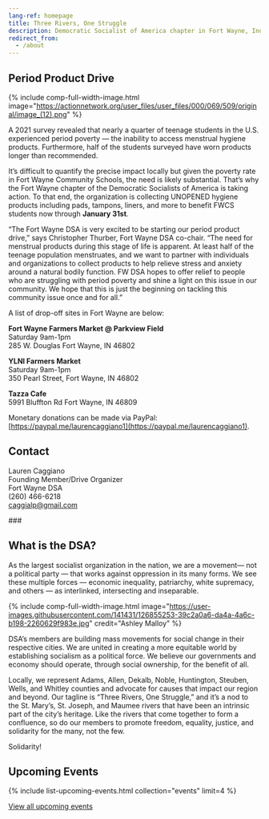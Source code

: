 ```yaml
---
lang-ref: homepage
title: Three Rivers, One Struggle
description: Democratic Socialist of America chapter in Fort Wayne, Indiana and surrounding areas.
redirect_from:
  - /about
---
```


## Period Product Drive

{% include comp-full-width-image.html image="https://actionnetwork.org/user_files/user_files/000/069/509/original/image_(12).png" %}

A 2021 survey revealed that nearly a quarter of teenage students in the U.S. 
experienced period poverty — the inability to access menstrual hygiene products. 
Furthermore, half of the students surveyed have worn products longer than 
recommended.

It’s difficult to quantify the precise impact locally but given the poverty rate in Fort 
Wayne Community Schools, the need is likely substantial. That’s why the Fort Wayne 
chapter of the Democratic Socialists of America is taking action. To that end, the 
organization is collecting UNOPENED hygiene products including pads, tampons, 
liners, and more to benefit FWCS students now through **January 31st**.

“The Fort Wayne DSA is very excited to be starting our period product drive,” says 
Christopher Thurber, Fort Wayne DSA co-chair. “The need for menstrual products 
during this stage of life is apparent. At least half of the teenage population menstruates, 
and we want to partner with individuals and organizations to collect products to help 
relieve stress and anxiety around a natural bodily function. FW DSA hopes to offer relief
to people who are struggling with period poverty and shine a light on this issue in our 
community. We hope that this is just the beginning on tackling this community issue 
once and for all.”

A list of drop-off sites in Fort Wayne are below:

**Fort Wayne Farmers Market @ Parkview Field**  
Saturday 9am-1pm  
285 W. Douglas Fort Wayne, IN 46802

**YLNI Farmers Market**  
Saturday 9am-1pm  
350 Pearl Street, Fort Wayne, IN 46802

**Tazza Cafe**  
5991 Bluffton Rd Fort Wayne, IN 46809

Monetary donations can be made via PayPal: [https://paypal.me/laurencaggiano1](https://paypal.me/laurencaggiano1).

## Contact

Lauren Caggiano  
Founding Member/Drive Organizer  
Fort Wayne DSA  
(260) 466-6218  
caggialp@gmail.com

\###

## What is the DSA?

As the largest socialist organization in the nation, we are a movement— not a political party — that works against oppression in its many forms. We see these multiple forces — economic inequality, patriarchy, white supremacy, and others — as interlinked, intersecting and inseparable. 

{% include comp-full-width-image.html image="https://user-images.githubusercontent.com/141431/126855253-39c2a0a6-da4a-4a6c-b198-2260629f983e.jpg" credit="Ashley Malloy" %}

DSA’s members are building mass movements for social change in their respective cities. We are united in creating a more equitable world by establishing socialism as a political force. We believe our governments and economy should operate, through social ownership, for the benefit of all.

Locally, we represent Adams, Allen, Dekalb, Noble, Huntington, Steuben, Wells, and Whitley counties and advocate for causes that impact our region and beyond. Our tagline is “Three Rivers, One Struggle,” and it’s a nod to the St. Mary’s, St. Joseph, and Maumee rivers that have been an intrinsic part of the city’s heritage. Like the rivers that come together to form a confluence, so do our members to promote freedom, equality, justice, and solidarity for the many, not the few.

Solidarity!

## Upcoming Events

{% include list-upcoming-events.html collection="events" limit=4 %}

[View all upcoming events](/events/upcoming)
